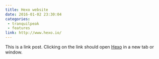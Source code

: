 ```yaml
---
title: Hexo website
date: 2016-01-02 23:30:04
categories:
 - tranquilpeak
 - features
link: http://www.hexo.io/
---
```




This is a link post. Clicking on the link should open [Hexo](http://www.hexo.io/) in a new tab or window.
<!-- more -->





<!-- Generated by HexoWriter
notion-down.version = 0.1.0
notion-down.revision = b'39af816'
Title = Hexo website
Date = 2016-01-02 23:30:04
Published = false
Category = ['tranquilpeak', 'features']
FileLocate = 
FileName = hexo-draft-post
hexo.link = http://www.hexo.io/
-->
